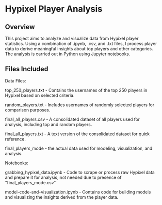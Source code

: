 # Hypixel Player Analysis
## Overview
This project aims to analyze and visualize data from Hypixel player statistics. Using a combination of .ipynb, .csv, and .txt files, I process player data to derive meaningful insights about top players and other categories. The analysis is carried out in Python using Jupyter notebooks.

## Files Included
Data Files:

top_250_players.txt - Contains the usernames of the top 250 players in Hypixel based on selected criteria.

random_players.txt - Includes usernames of randomly selected players for comparison purposes.

final_all_players.csv - A consolidated dataset of all players used for analysis, including top and random players.

final_all_players.txt - A text version of the consolidated dataset for quick reference.

final_players_mode - the actual data used for modeling, visualization, and analysis



Notebooks:

grabbing_hypixel_data.ipynb - Code to scrape or process raw Hypixel data and prepare it for analysis, not needed due to presence of "final_players_mode.csv"

model-code-and-visualization.ipynb - Contains code for building models and visualizing the insights derived from the player data.
